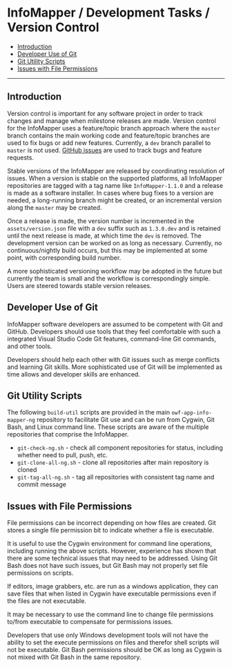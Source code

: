 # InfoMapper / Development Tasks / Version Control #

* [Introduction](#introduction)
* [Developer Use of Git](#developer-use-of-git)
* [Git Utility Scripts](#git-utility-scripts)
* [Issues with File Permissions](#issues-with-file-permissions)

---------------------------------

## Introduction ##

Version control is important for any software project in order to track changes and
manage when milestone releases are made.
Version control for the InfoMapper uses a feature/topic branch approach where
the `master` branch contains the main working code and feature/topic branches are used to fix bugs or add new features.
Currently, a `dev` branch parallel to `master` is not used.
[GitHub issues](https://github.com/OpenWaterFoundation/owf-app-info-mapper-ng/issues) are used to track bugs and feature requests.

Stable versions of the InfoMapper are released by coordinating resolution of issues.
When a version is stable on the supported platforms,
all InfoMapper repositories are tagged with a tag name like `InfoMapper-1.1.0` and a release is made as a software installer.
In cases where bug fixes to a version are needed, a long-running branch might be created,
or an incremental version along the `master` may be created.

Once a release is made, the version number is incremented in the `assets/version.json` file with a `dev` suffix such as `1.3.0.dev`
and is retained until the next release is made, at which time the `dev` is removed.
The development version can be worked on as long as necessary.
Currently, no continuous/nightly build occurs, but this may be implemented at some point, with corresponding build number.

A more sophisticated versioning workflow may be adopted in the future but currently the team is small
and the workflow is correspondingly simple.
Users are steered towards stable version releases.

## Developer Use of Git ##

InfoMapper software developers are assumed to be competent with Git and GitHub.
Developers should use tools that they feel comfortable with such a integrated Visual Studio Code Git features,
command-line Git commands, and other tools.

Developers should help each other with Git issues such as merge conflicts and learning Git skills.
More sophisticated use of Git will be implemented as time allows and developer skills are enhanced.

## Git Utility Scripts ##

The following `build-util` scripts are provided in the main `owf-app-info-mapper-ng` repository
to facilitate Git use and can be run from Cygwin, Git Bash, and Linux command line.
These scripts are aware of the multiple repositories that comprise the InfoMapper.

* `git-check-ng.sh` - check all component repositories for status, including whether need to pull, push, etc.
* `git-clone-all-ng.sh` - clone all repositories after main repository is cloned
* `git-tag-all-ng.sh` - tag all repositories with consistent tag name and commit message

## Issues with File Permissions ##

File permissions can be incorrect depending on how files are created.
Git stores a single file permission bit to indicate whether a file is executable.

It is useful to use the Cygwin environment for command line operations, including running the above scripts.
However, experience has shown that there are some technical issues that may need to be addressed.
Using Git Bash does not have such issues, but Git Bash may not properly set file permissions on scripts.

If editors, image grabbers, etc. are run as a windows application,
they can save files that when listed in Cygwin have executable
permissions even if the files are not executable.

It may be necessary to use the command line to change file permissions to/from executable to compensate for permissions issues.

Developers that use only Windows development tools will not have the ability to set the execute
permissions on files and therefor shell scripts will not be executable.
Git Bash permissions should be OK as long as Cygwin is not mixed with Git Bash in the same repository.
